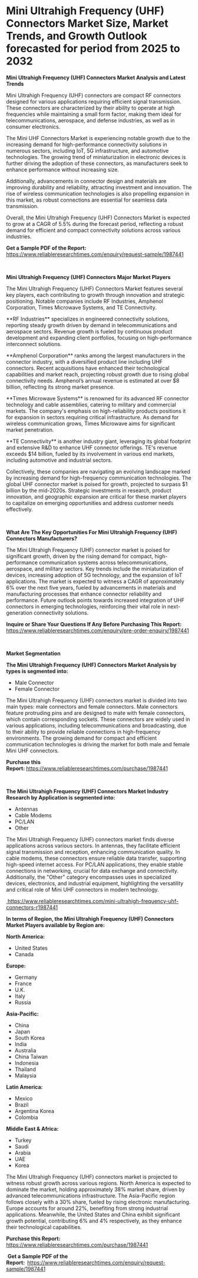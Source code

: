 <p><h1>Mini Ultrahigh Frequency (UHF) Connectors Market Size, Market Trends, and Growth Outlook forecasted for period from 2025 to 2032</h1></p><p><strong>Mini Ultrahigh Frequency (UHF) Connectors Market Analysis and Latest Trends</strong></p>
<p><p>Mini Ultrahigh Frequency (UHF) connectors are compact RF connectors designed for various applications requiring efficient signal transmission. These connectors are characterized by their ability to operate at high frequencies while maintaining a small form factor, making them ideal for telecommunications, aerospace, and defense industries, as well as in consumer electronics. </p><p>The Mini UHF Connectors Market is experiencing notable growth due to the increasing demand for high-performance connectivity solutions in numerous sectors, including IoT, 5G infrastructure, and automotive technologies. The growing trend of miniaturization in electronic devices is further driving the adoption of these connectors, as manufacturers seek to enhance performance without increasing size.</p><p>Additionally, advancements in connector design and materials are improving durability and reliability, attracting investment and innovation. The rise of wireless communication technologies is also propelling expansion in this market, as robust connections are essential for seamless data transmission. </p><p>Overall, the Mini Ultrahigh Frequency (UHF) Connectors Market is expected to grow at a CAGR of 5.5% during the forecast period, reflecting a robust demand for efficient and compact connectivity solutions across various industries.</p></p>
<p><strong>Get a Sample PDF of the Report:&nbsp;</strong> <a href="https://www.reliableresearchtimes.com/enquiry/request-sample/1987441?utm_campaign=2201&utm_medium=2&utm_source=Github&utm_content=ia&utm_term=12042025&utm_id=mini-ultrahigh-frequency-uhf-connectors">https://www.reliableresearchtimes.com/enquiry/request-sample/1987441</a></p>
<p>&nbsp;</p>
<p><strong>Mini Ultrahigh Frequency (UHF) Connectors Major Market Players</strong></p>
<p><p>The Mini Ultrahigh Frequency (UHF) Connectors Market features several key players, each contributing to growth through innovation and strategic positioning. Notable companies include RF Industries, Amphenol Corporation, Times Microwave Systems, and TE Connectivity.</p><p>**RF Industries** specializes in engineered connectivity solutions, reporting steady growth driven by demand in telecommunications and aerospace sectors. Revenue growth is fueled by continuous product development and expanding client portfolios, focusing on high-performance interconnect solutions.</p><p>**Amphenol Corporation** ranks among the largest manufacturers in the connector industry, with a diversified product line including UHF connectors. Recent acquisitions have enhanced their technological capabilities and market reach, projecting robust growth due to rising global connectivity needs. Amphenol’s annual revenue is estimated at over $8 billion, reflecting its strong market presence.</p><p>**Times Microwave Systems** is renowned for its advanced RF connector technology and cable assemblies, catering to military and commercial markets. The company's emphasis on high-reliability products positions it for expansion in sectors requiring critical infrastructure. As demand for wireless communication grows, Times Microwave aims for significant market penetration.</p><p>**TE Connectivity** is another industry giant, leveraging its global footprint and extensive R&D to enhance UHF connector offerings. TE's revenue exceeds $14 billion, fueled by its involvement in various end markets, including automotive and industrial sectors.</p><p>Collectively, these companies are navigating an evolving landscape marked by increasing demand for high-frequency communication technologies. The global UHF connector market is poised for growth, projected to surpass $1 billion by the mid-2020s. Strategic investments in research, product innovation, and geographic expansion are critical for these market players to capitalize on emerging opportunities and address customer needs effectively.</p></p>
<p>&nbsp;</p>
<p><strong>What Are The Key Opportunities For Mini Ultrahigh Frequency (UHF) Connectors Manufacturers?</strong></p>
<p><p>The Mini Ultrahigh Frequency (UHF) connector market is poised for significant growth, driven by the rising demand for compact, high-performance communication systems across telecommunications, aerospace, and military sectors. Key trends include the miniaturization of devices, increasing adoption of 5G technology, and the expansion of IoT applications. The market is expected to witness a CAGR of approximately 6% over the next five years, fueled by advancements in materials and manufacturing processes that enhance connector reliability and performance. Future outlook points towards increased integration of UHF connectors in emerging technologies, reinforcing their vital role in next-generation connectivity solutions.</p></p>
<p><strong>Inquire or Share Your Questions If Any Before Purchasing This Report:</strong> <a href="https://www.reliableresearchtimes.com/enquiry/pre-order-enquiry/1987441?utm_campaign=2201&utm_medium=2&utm_source=Github&utm_content=ia&utm_term=12042025&utm_id=mini-ultrahigh-frequency-uhf-connectors">https://www.reliableresearchtimes.com/enquiry/pre-order-enquiry/1987441</a></p>
<p>&nbsp;</p>
<p><strong>Market Segmentation</strong></p>
<p><strong>The Mini Ultrahigh Frequency (UHF) Connectors Market Analysis by types is segmented into:</strong></p>
<p><ul><li>Male Connector</li><li>Female Connector</li></ul></p>
<p><p>The Mini Ultrahigh Frequency (UHF) connectors market is divided into two main types: male connectors and female connectors. Male connectors feature protruding pins and are designed to mate with female connectors, which contain corresponding sockets. These connectors are widely used in various applications, including telecommunications and broadcasting, due to their ability to provide reliable connections in high-frequency environments. The growing demand for compact and efficient communication technologies is driving the market for both male and female Mini UHF connectors.</p></p>
<p><strong>Purchase this Report:&nbsp;</strong><a href="https://www.reliableresearchtimes.com/purchase/1987441?utm_campaign=2201&utm_medium=2&utm_source=Github&utm_content=ia&utm_term=12042025&utm_id=mini-ultrahigh-frequency-uhf-connectors">https://www.reliableresearchtimes.com/purchase/1987441</a></p>
<p>&nbsp;</p>
<p><strong>The Mini Ultrahigh Frequency (UHF) Connectors Market Industry Research by Application is segmented into:</strong></p>
<p><ul><li>Antennas</li><li>Cable Modems</li><li>PC/LAN</li><li>Other</li></ul></p>
<p><p>The Mini Ultrahigh Frequency (UHF) connectors market finds diverse applications across various sectors. In antennas, they facilitate efficient signal transmission and reception, enhancing communication quality. In cable modems, these connectors ensure reliable data transfer, supporting high-speed internet access. For PC/LAN applications, they enable stable connections in networking, crucial for data exchange and connectivity. Additionally, the "Other" category encompasses uses in specialized devices, electronics, and industrial equipment, highlighting the versatility and critical role of Mini UHF connectors in modern technology.</p></p>
<p><a href="https://www.reliableresearchtimes.com/mini-ultrahigh-frequency-uhf-connectors-r1987441?utm_campaign=2201&utm_medium=2&utm_source=Github&utm_content=ia&utm_term=12042025&utm_id=mini-ultrahigh-frequency-uhf-connectors">&nbsp;https://www.reliableresearchtimes.com/mini-ultrahigh-frequency-uhf-connectors-r1987441</a></p>
<p><strong>In terms of Region, the Mini Ultrahigh Frequency (UHF) Connectors Market Players available by Region are:</strong></p>
<p>
    <p> <strong> North America: </strong>
        <ul>
            <li>United States</li>
            <li>Canada</li>
        </ul>
        </p> 
    <p> <strong> Europe: </strong>
        <ul>
            <li>Germany</li>
            <li>France</li>
            <li>U.K.</li>
            <li>Italy</li>
            <li>Russia</li>
        </ul>
        </p> 
    <p> <strong> Asia-Pacific: </strong>
        <ul>
            <li>China</li>
            <li>Japan</li>
            <li>South Korea</li>
            <li>India</li>
            <li>Australia</li>
            <li>China Taiwan</li>
            <li>Indonesia</li>
            <li>Thailand</li>
            <li>Malaysia</li>
        </ul>
        </p> 
    <p> <strong> Latin America: </strong>
        <ul>
            <li>Mexico</li>
            <li>Brazil</li>
            <li>Argentina Korea</li>
            <li>Colombia</li>
        </ul>
        </p> 
    <p> <strong> Middle East & Africa: </strong>
        <ul>
            <li>Turkey</li>
            <li>Saudi</li>
            <li>Arabia</li>
            <li>UAE</li>
            <li>Korea</li>
        </ul>
    </p>
    </p>
<p><p>The Mini Ultrahigh Frequency (UHF) connectors market is projected to witness robust growth across various regions. North America is expected to dominate the market, holding approximately 38% market share, driven by advanced telecommunications infrastructure. The Asia-Pacific region follows closely with a 30% share, fueled by rising electronic manufacturing. Europe accounts for around 22%, benefiting from strong industrial applications. Meanwhile, the United States and China exhibit significant growth potential, contributing 6% and 4% respectively, as they enhance their technological capabilities.</p></p>
<p><strong>Purchase this Report: </strong><a href="https://www.reliableresearchtimes.com/purchase/1987441?utm_campaign=2201&utm_medium=2&utm_source=Github&utm_content=ia&utm_term=12042025&utm_id=mini-ultrahigh-frequency-uhf-connectors">https://www.reliableresearchtimes.com/purchase/1987441</a></p>
<p>&nbsp;<strong>Get a Sample PDF of the Report:&nbsp;&nbsp;</strong><a href="https://www.reliableresearchtimes.com/enquiry/request-sample/1987441?utm_campaign=2201&utm_medium=2&utm_source=Github&utm_content=ia&utm_term=12042025&utm_id=mini-ultrahigh-frequency-uhf-connectors">https://www.reliableresearchtimes.com/enquiry/request-sample/1987441</a></p>
<p><strong></strong></p>
<p><p></p><p></p><p></p></p>